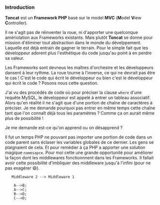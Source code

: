 ### Introduction

**Toncat** est un **Framework PHP** basé sur le model **MVC** (**M**odel **V**iew **C**ontroller).

Il ne s'agit pas de réinventer la roue, ni d'apporter une quelconque amériolation aux Frameworks existants. Mais plutôt **Toncat** se donne pour mission d'éliminer tout abstraction dans le monde du dévelppement. Laquelle est déjà entrain de gagner le terrain. Pour le simple fait que les développeur adorent plus l'esthétique du code jusqu'au point à en perdre sa valeur.

Les Frameworks sont devneus les maîtres d'orchestre et les développeurs dansent à leur rythme. La roue tourne à l'inverse, ce qui ne devrait pas être le cas ! C'est le code qui écrit le développeur ou bien c'est le développeur qui écrit le code ? Posons nous cette question.

J'ai vu des procédés de code où pour préciser la clause `where` d'une requête MySQL, le développeur est appelé à entrer un tableau associatif. Alors qu'en réalité il ne s'agit que d'une portion de chaîne de caractères à préciser. Je me demande pourquoi pas entrer en même temps cette chaîne tant que l'on connaît déjà tous les paramètres ? Comme ça on aurait même plus de possibilité !

Je me demande est-ce qu'on apprend ou on désapprend ?

Il fut un temps PHP ne pouvant pas importer une portion de code dans un code parent sans éclaser les variables globales de ce dernier. Les gens se plaignaient de cela. Et pour remédier à ça PHP a apporter une solution magique `namesapce`. Pour moi cette une grande opportunité pour améliorer la façon dont les middlewares fonctionnnent dans les Frameworks. Il fallait avoir cette possibilité d'imbliquer des middleware jusqu'à l'infini (pour ne pas exagérer :smile:).

```flow;
   Middleware 2 --> Middleware 1
```

```flow;
    A-->B;
    A-->C;
    B-->D;
    C-->D;
```
